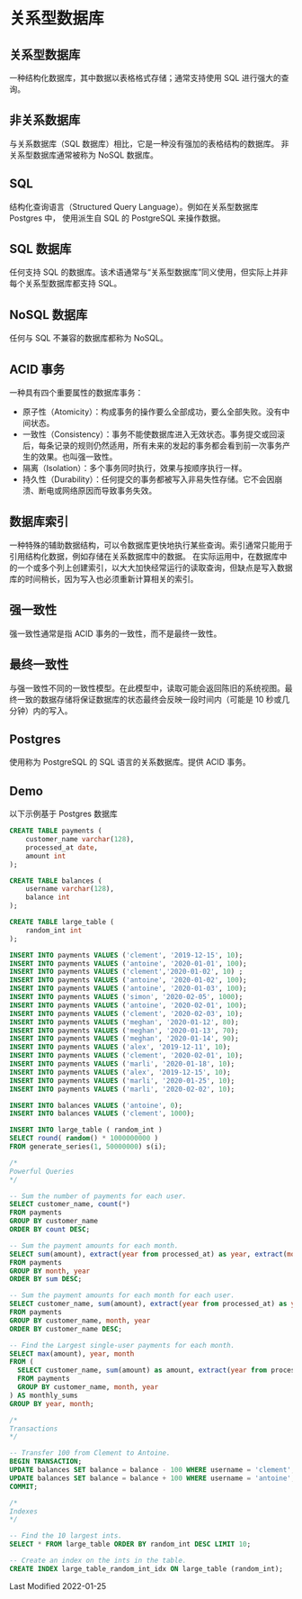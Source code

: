 # 关系型数据库

## 关系型数据库

一种结构化数据库，其中数据以表格格式存储；通常支持使用 SQL 进行强大的查询。

## 非关系数据库

与关系数据库（SQL 数据库）相比，它是一种没有强加的表格结构的数据库。
非关系型数据库通常被称为 NoSQL 数据库。

## SQL

结构化查询语言（Structured Query Language）。例如在关系型数据库 Postgres 中， 使用派生自 SQL 的 PostgreSQL 来操作数据。

## SQL 数据库

任何支持 SQL 的数据库。该术语通常与“关系型数据库”同义使用，但实际上并非每个关系型数据库都支持 SQL。

## NoSQL 数据库

任何与 SQL 不兼容的数据库都称为 NoSQL。

## ACID 事务

一种具有四个重要属性的数据库事务：

- 原子性（Atomicity）：构成事务的操作要么全部成功，要么全部失败。没有中间状态。
- 一致性（Consistency）：事务不能使数据库进入无效状态。事务提交或回滚后，每条记录的规则仍然适用，所有未来的发起的事务都会看到前一次事务产生的效果。也叫强一致性。
- 隔离（Isolation）：多个事务同时执行，效果与按顺序执行一样。
- 持久性（Durability）：任何提交的事务都被写入非易失性存储。它不会因崩溃、断电或网络原因而导致事务失效。

## 数据库索引

一种特殊的辅助数据结构，可以令数据库更快地执行某些查询。索引通常只能用于引用结构化数据，例如存储在关系数据库中的数据。
在实际运用中，在数据库中的一个或多个列上创建索引，以大大加快经常运行的读取查询，但缺点是写入数据库的时间稍长，因为写入也必须重新计算相关的索引。

## 强一致性

强一致性通常是指 ACID 事务的一致性，而不是最终一致性。

## 最终一致性

与强一致性不同的一致性模型。在此模型中，读取可能会返回陈旧的系统视图。最终一致的数据存储将保证数据库的状态最终会反映一段时间内（可能是 10 秒或几分钟）内的写入。

## Postgres

使用称为 PostgreSQL 的 SQL 语言的关系数据库。提供 ACID 事务。

## Demo

以下示例基于 Postgres 数据库

```sql
CREATE TABLE payments (
    customer_name varchar(128),
    processed_at date,
    amount int
);

CREATE TABLE balances (
    username varchar(128),
    balance int
);

CREATE TABLE large_table (
    random_int int
);

INSERT INTO payments VALUES ('clement', '2019-12-15', 10);
INSERT INTO payments VALUES ('antoine', '2020-01-01', 100);
INSERT INTO payments VALUES ('clement','2020-01-02', 10) ;
INSERT INTO payments VALUES ('antoine', '2020-01-02', 100);
INSERT INTO payments VALUES ('antoine', '2020-01-03', 100);
INSERT INTO payments VALUES ('simon', '2020-02-05', 1000);
INSERT INTO payments VALUES ('antoine', '2020-02-01', 100);
INSERT INTO payments VALUES ('clement', '2020-02-03', 10);
INSERT INTO payments VALUES ('meghan', '2020-01-12', 80);
INSERT INTO payments VALUES ('meghan', '2020-01-13', 70);
INSERT INTO payments VALUES ('meghan', '2020-01-14', 90);
INSERT INTO payments VALUES ('alex', '2019-12-11', 10);
INSERT INTO payments VALUES ('clement', '2020-02-01', 10);
INSERT INTO payments VALUES ('marli', '2020-01-18', 10);
INSERT INTO payments VALUES ('alex', '2019-12-15', 10);
INSERT INTO payments VALUES ('marli', '2020-01-25', 10);
INSERT INTO payments VALUES ('marli', '2020-02-02', 10);

INSERT INTO balances VALUES ('antoine', 0);
INSERT INTO balances VALUES ('clement', 1000);

INSERT INTO large_table ( random_int )
SELECT round( random() * 1000000000 )
FROM generate_series(1, 50000000) s(i);
```

```sql
/*
Powerful Queries
*/

-- Sum the number of payments for each user.
SELECT customer_name, count(*)
FROM payments
GROUP BY customer_name
ORDER BY count DESC;

-- Sum the payment amounts for each month.
SELECT sum(amount), extract(year from processed_at) as year, extract(month from processed_at) as month
FROM payments
GROUP BY month, year
ORDER BY sum DESC;

-- Sum the payment amounts for each month for each user.
SELECT customer_name, sum(amount), extract(year from processed_at) as year, extract(month from processed_at) as month
FROM payments
GROUP BY customer_name, month, year
ORDER BY customer_name DESC;

-- Find the Largest single-user payments for each month.
SELECT max(amount), year, month
FROM (
  SELECT customer_name, sum(amount) as amount, extract(year from processed_at) as year, extract(month from processed_at) as month
  FROM payments
  GROUP BY customer_name, month, year
) AS monthly_sums
GROUP BY year, month;

/*
Transactions
*/

-- Transfer 100 from Clement to Antoine.
BEGIN TRANSACTION;
UPDATE balances SET balance = balance - 100 WHERE username = 'clement';
UPDATE balances SET balance = balance + 100 WHERE username = 'antoine';
COMMIT;

/*
Indexes
*/

-- Find the 10 largest ints.
SELECT * FROM large_table ORDER BY random_int DESC LIMIT 10;

-- Create an index on the ints in the table.
CREATE INDEX large_table_random_int_idx ON large_table (random_int);
```

Last Modified 2022-01-25
